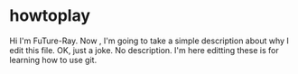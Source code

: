 # howtoplay

Hi I'm FuTure-Ray. Now , I'm going to take a simple description about why I edit this file.
OK, just a joke. No description.
I'm here editting these is for learning how to use git. 
